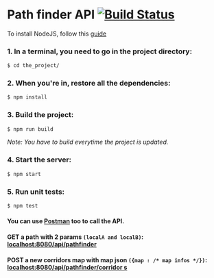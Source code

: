 # Path finder API [![Build Status](https://travis-ci.org/601-H17/pathfinder-api.svg?branch=master)](https://travis-ci.org/601-H17/pathfinder-api)

To install NodeJS, follow this [guide](https://nodejs.org/en)

### 1. In a terminal, you need to go in the project directory:
```bash
$ cd the_project/
```

### 2. When you're in, restore all the dependencies:
```bash
$ npm install
```
### 3. Build the project:
```bash
$ npm run build
```
*Note: You have to build everytime the project is updated.*

### 4. Start the server: 
```bash
$ npm start
```

### 5. Run unit tests:
```bash
$ npm test 
```

#### You can use [Postman](https://www.getpostman.com) too to call the API.
#### GET a path with 2 params ```(localA and localB)```: [localhost:8080/api/pathfinder](localhost:8080/api/pathfinder)
#### POST a new corridors map with map json ```({map : /* map infos */})```: [localhost:8080/api/pathfinder/corridor s](localhost:8080/api/pathfinder/corridors)
